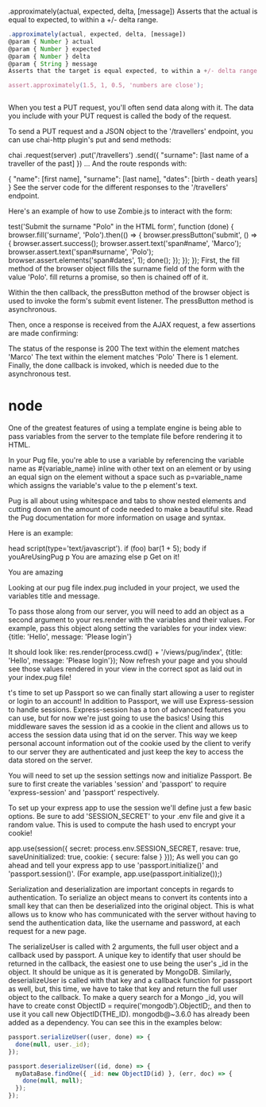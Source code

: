 





```js
```

.approximately(actual, expected, delta, [message])
Asserts that the actual is equal to expected, to within a +/- delta range.



```js
.approximately(actual, expected, delta, [message])
@param { Number } actual
@param { Number } expected
@param { Number } delta
@param { String } message
Asserts that the target is equal expected, to within a +/- delta range.

assert.approximately(1.5, 1, 0.5, 'numbers are close');
```




```js
```


When you test a PUT request, you'll often send data along with it. The data you include with your PUT request is called the body of the request.

To send a PUT request and a JSON object to the '/travellers' endpoint, you can use chai-http plugin's put and send methods:

chai
  .request(server)
  .put('/travellers')
  .send({
    "surname": [last name of a traveller of the past]
  })
  ...
And the route responds with:

{
  "name": [first name],
  "surname": [last name],
  "dates": [birth - death years]
}
See the server code for the different responses to the '/travellers' endpoint.



Here's an example of how to use Zombie.js to interact with the form:

test('Submit the surname "Polo" in the HTML form', function (done) {
  browser.fill('surname', 'Polo').then(() => {
    browser.pressButton('submit', () => {
      browser.assert.success();
      browser.assert.text('span#name', 'Marco');
      browser.assert.text('span#surname', 'Polo');
      browser.assert.elements('span#dates', 1);
      done();
    });
  });
});
First, the fill method of the browser object fills the surname field of the form with the value 'Polo'. fill returns a promise, so then is chained off of it.

Within the then callback, the pressButton method of the browser object is used to invoke the form's submit event listener. The pressButton method is asynchronous.

Then, once a response is received from the AJAX request, a few assertions are made confirming:

The status of the response is 200
The text within the <span id='name'></span> element matches 'Marco'
The text within the <span id='surname'></span> element matches 'Polo'
There is 1 <span id='dates'></span> element.
Finally, the done callback is invoked, which is needed due to the asynchronous test.


# node
One of the greatest features of using a template engine is being able to pass variables from the server to the template file before rendering it to HTML.



In your Pug file, you're able to use a variable by referencing the variable name as #{variable_name} inline with other text on an element or by using an equal sign on the element without a space such as p=variable_name which assigns the variable's value to the p element's text.

Pug is all about using whitespace and tabs to show nested elements and cutting down on the amount of code needed to make a beautiful site. Read the Pug documentation for more information on usage and syntax.

Here is an example:

<!--Typing this using Pug-->
head
   script(type='text/javascript').
     if (foo) bar(1 + 5);
 body
   if youAreUsingPug
       p You are amazing
     else
       p Get on it!
   
<!--will lead to creating this code-->
 <head>
   <script type="text/javascript">
     if (foo) bar(1 + 5);
   </script>
 </head>
 <body>
   <p>You are amazing</p>
 </body>
Looking at our pug file index.pug included in your project, we used the variables title and message.

To pass those along from our server, you will need to add an object as a second argument to your res.render with the variables and their values. For example, pass this object along setting the variables for your index view: {title: 'Hello', message: 'Please login'}

It should look like: res.render(process.cwd() + '/views/pug/index', {title: 'Hello', message: 'Please login'}); Now refresh your page and you should see those values rendered in your view in the correct spot as laid out in your index.pug file!

t's time to set up Passport so we can finally start allowing a user to register or login to an account! In addition to Passport, we will use Express-session to handle sessions. Express-session has a ton of advanced features you can use, but for now we're just going to use the basics! Using this middleware saves the session id as a cookie in the client and allows us to access the session data using that id on the server. This way we keep personal account information out of the cookie used by the client to verify to our server they are authenticated and just keep the key to access the data stored on the server.


You will need to set up the session settings now and initialize Passport. Be sure to first create the variables 'session' and 'passport' to require 'express-session' and 'passport' respectively.

To set up your express app to use the session we'll define just a few basic options. Be sure to add 'SESSION_SECRET' to your .env file and give it a random value. This is used to compute the hash used to encrypt your cookie!

app.use(session({
  secret: process.env.SESSION_SECRET,
  resave: true,
  saveUninitialized: true,
  cookie: { secure: false }
}));
As well you can go ahead and tell your express app to use 'passport.initialize()' and 'passport.session()'. (For example, app.use(passport.initialize());)


Serialization and deserialization are important concepts in regards to authentication. To serialize an object means to convert its contents into a small key that can then be deserialized into the original object. This is what allows us to know who has communicated with the server without having to send the authentication data, like the username and password, at each request for a new page.

The serializeUser is called with 2 arguments, the full user object and a callback used by passport. A unique key to identify that user should be returned in the callback, the easiest one to use being the user's _id in the object. It should be unique as it is generated by MongoDB. Similarly, deserializeUser is called with that key and a callback function for passport as well, but, this time, we have to take that key and return the full user object to the callback. To make a query search for a Mongo _id, you will have to create const ObjectID = require('mongodb').ObjectID;, and then to use it you call new ObjectID(THE_ID). mongodb@~3.6.0 has already been added as a dependency. You can see this in the examples below:

```js
passport.serializeUser((user, done) => {
  done(null, user._id);
});

passport.deserializeUser((id, done) => {
  myDataBase.findOne({ _id: new ObjectID(id) }, (err, doc) => {
    done(null, null);
  });
});
```